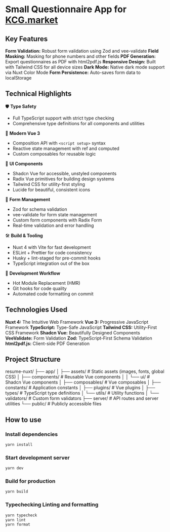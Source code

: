 # Small Questionnaire App for [KCG.market](https://kcg.market)

## Key Features

**Form Validation:** Robust form validation using Zod and vee-validate
**Field Masking:** Masking for phone numbers and other fields
**PDF Generation:** Export questionnaires as PDF with html2pdf.js
**Responsive Design:** Built with Tailwind CSS for all device sizes
**Dark Mode:** Native dark mode support via Nuxt Color Mode
**Form Persistence:** Auto-saves form data to localStorage

## Technical Highlights

🛡️ **Type Safety**

- Full TypeScript support with strict type checking
- Comprehensive type definitions for all components and utilities

🚀 **Modern Vue 3**

- Composition API with `<script setup>` syntax
- Reactive state management with ref and computed
- Custom composables for reusable logic

🎨 **UI Components**

- Shadcn Vue for accessible, unstyled components
- Radix Vue primitives for building design systems
- Tailwind CSS for utility-first styling
- Lucide for beautiful, consistent icons

📝 **Form Management**

- Zod for schema validation
- vee-validate for form state management
- Custom form components with Radix Form
- Real-time validation and error handling

🛠️ **Build & Tooling**

- Nuxt 4 with Vite for fast development
- ESLint + Prettier for code consistency
- Husky + lint-staged for pre-commit hooks
- TypeScript integration out of the box

🔄 **Development Workflow**

- Hot Module Replacement (HMR)
- Git hooks for code quality
- Automated code formatting on commit

## Technologies Used

**Nuxt 4:** The Intuitive Web Framework
**Vue 3:** Progressive JavaScript Framework
**TypeScript:** Type-Safe JavaScript
**Tailwind CSS:** Utility-First CSS Framework
**Shadcn Vue:** Beautifully Designed Components
**VeeValidate:** Form Validation
**Zod:** TypeScript-First Schema Validation
**html2pdf.js:** Client-side PDF Generation

## Project Structure

resume-nuxt/
├── app/
│   ├── assets/           # Static assets (images, fonts, global CSS)
│   ├── components/       # Reusable Vue components
│   │   └── ui/           # Shadcn Vue components
│   ├── composables/      # Vue composables
│   ├── constants/        # Application constants
│   ├── plugins/          # Vue plugins
│   ├── types/            # TypeScript type definitions
│   └── utils/            # Utility functions
│       └── validators/   # Custom form validators
├── server/               # API routes and server utilities
└── public/               # Publicly accessible files

## How to use

### Install dependencies

```bash
yarn install
```

### Start development server

```bash
yarn dev
```

### Build for production

```bash
yarn build
```

### Typechecking Linting and formatting

```bash
yarn typecheck
yarn lint
yarn format
```
